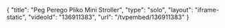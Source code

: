 {
    "title": "Peg Perego Pliko Mini Stroller",
    "type": "solo",
    "layout": "iframe-static",
    "videoId": "136911383",
    "url": "\/tvpembed\/136911383"
}